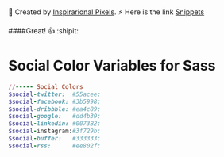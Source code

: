 🔖 Created by [Inspirarional Pixels](http://inspirationalpixels.com/). ⚡  Here is the link [Snippets](http://inspirationalpixels.com/snippets)

####Great! :+1: :shipit:

# Social Color Variables for Sass


```ruby
//----- Social Colors
$social-twitter:  #55acee;
$social-facebook: #3b5998;
$social-dribbble: #ea4c89;
$social-google:   #dd4b39;
$social-linkedin: #0073B2;
$social-instagram:#3f729b;
$social-buffer:   #333333;
$social-rss:      #ee802f;
```